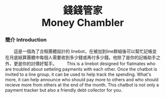 <p align="center"><font size = 6>
<b>錢錢管家<br>
Money Chambler</b>
</font></p>

### 簡介 Introduction
&emsp;&emsp;這是一個為了合租團體設計的 linebot，在被加到line群組後可以幫忙記帳並在月底結算團體中每個人需要收到多少錢或再付多少錢。他除了是你的記帳助手之外，更是你的討債好幫手。
&emsp;&emsp;This is a linebot designed for flatmates who are troubled about setteling payments with each other. Once the chatbot is invited to a line group, it can be used to help track the spending. What's more, it can help announce who should pay more to others and who should recieve more from others at the end of the month. This chatbot is not only a payment tracker but also a friendly debt collector for you.

